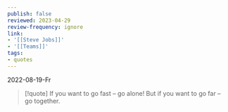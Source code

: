 ```yaml
---
publish: false
reviewed: 2023-04-29
review-frequency: ignore
link:
- '[[Steve Jobs]]'
- '[[Teams]]'
tags:
- quotes
---
```

2022-08-19-Fr

>[!quote]
> If you want to go fast – go alone! But if you want to go far – go together.
